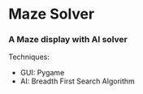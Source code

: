 <h1>Maze Solver</h1>
<h3>A Maze display with AI solver</h3>
<p>Techniques:</p>
<ul>
  <li>GUI: Pygame</li>
  <li>AI: Breadth First Search Algorithm</li>
</ul>
